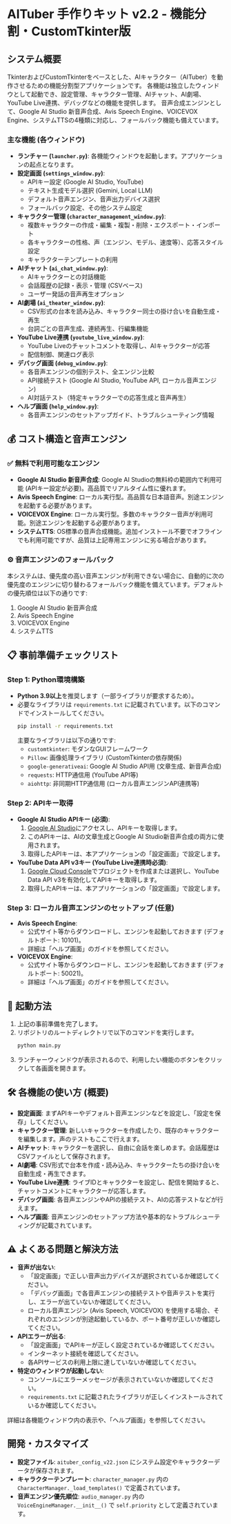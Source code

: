 # AITuber 手作りキット v2.2 - 機能分割・CustomTkinter版

## システム概要

TkinterおよびCustomTkinterをベースとした、AIキャラクター（AITuber）を動作させるための機能分割型アプリケーションです。
各機能は独立したウィンドウとして起動でき、設定管理、キャラクター管理、AIチャット、AI劇場、YouTube Live連携、デバッグなどの機能を提供します。
音声合成エンジンとして、Google AI Studio 新音声合成、Avis Speech Engine、VOICEVOX Engine、システムTTSの4種類に対応し、フォールバック機能も備えています。

### 主な機能 (各ウィンドウ)
- **ランチャー (`launcher.py`)**: 各機能ウィンドウを起動します。アプリケーションの起点となります。
- **設定画面 (`settings_window.py`)**:
    - APIキー設定 (Google AI Studio, YouTube)
    - テキスト生成モデル選択 (Gemini, Local LLM)
    - デフォルト音声エンジン、音声出力デバイス選択
    - フォールバック設定、その他システム設定
- **キャラクター管理 (`character_management_window.py`)**:
    - 複数キャラクターの作成・編集・複製・削除・エクスポート・インポート
    - 各キャラクターの性格、声（エンジン、モデル、速度等）、応答スタイル設定
    - キャラクターテンプレートの利用
- **AIチャット (`ai_chat_window.py`)**:
    - AIキャラクターとの対話機能
    - 会話履歴の記録・表示・管理 (CSVベース)
    - ユーザー発話の音声再生オプション
- **AI劇場 (`ai_theater_window.py`)**:
    - CSV形式の台本を読み込み、キャラクター同士の掛け合いを自動生成・再生
    - 台詞ごとの音声生成、連続再生、行編集機能
- **YouTube Live連携 (`youtube_live_window.py`)**:
    - YouTube Liveのチャットコメントを取得し、AIキャラクターが応答
    - 配信制御、関連ログ表示
- **デバッグ画面 (`debug_window.py`)**:
    - 各音声エンジンの個別テスト、全エンジン比較
    - API接続テスト (Google AI Studio, YouTube API, ローカル音声エンジン)
    - AI対話テスト（特定キャラクターでの応答生成と音声再生）
- **ヘルプ画面 (`help_window.py`)**:
    - 各音声エンジンのセットアップガイド、トラブルシューティング情報

## 💰 コスト構造と音声エンジン

### ✅ 無料で利用可能なエンジン
- **Google AI Studio 新音声合成**: Google AI Studioの無料枠の範囲内で利用可能 (APIキー設定が必要)。高品質でリアルタイム性に優れます。
- **Avis Speech Engine**: ローカル実行型。高品質な日本語音声。別途エンジンを起動する必要があります。
- **VOICEVOX Engine**: ローカル実行型。多数のキャラクター音声が利用可能。別途エンジンを起動する必要があります。
- **システムTTS**: OS標準の音声合成機能。追加インストール不要でオフラインでも利用可能ですが、品質は上記専用エンジンに劣る場合があります。

### ⚙️ 音声エンジンのフォールバック
本システムは、優先度の高い音声エンジンが利用できない場合に、自動的に次の優先度のエンジンに切り替わるフォールバック機能を備えています。デフォルトの優先順位は以下の通りです:
1. Google AI Studio 新音声合成
2. Avis Speech Engine
3. VOICEVOX Engine
4. システムTTS

## 📋 事前準備チェックリスト

### Step 1: Python環境構築
- **Python 3.9以上**を推奨します（一部ライブラリが要求するため）。
- 必要なライブラリは `requirements.txt` に記載されています。以下のコマンドでインストールしてください。
  ```bash
  pip install -r requirements.txt
  ```
  主要なライブラリは以下の通りです:
  - `customtkinter`: モダンなGUIフレームワーク
  - `Pillow`: 画像処理ライブラリ (CustomTkinterの依存関係)
  - `google-generativeai`: Google AI Studio API用 (文章生成、新音声合成)
  - `requests`: HTTP通信用 (YouTube API等)
  - `aiohttp`: 非同期HTTP通信用 (ローカル音声エンジンAPI連携等)

### Step 2: APIキー取得
- **Google AI Studio APIキー (必須)**:
    1. [Google AI Studio](https://aistudio.google.com/)にアクセスし、APIキーを取得します。
    2. このAPIキーは、AIの文章生成とGoogle AI Studio新音声合成の両方に使用されます。
    3. 取得したAPIキーは、本アプリケーションの「設定画面」で設定します。
- **YouTube Data API v3キー (YouTube Live連携時必須)**:
    1. [Google Cloud Console](https://console.cloud.google.com/)でプロジェクトを作成または選択し、YouTube Data API v3を有効化してAPIキーを取得します。
    2. 取得したAPIキーは、本アプリケーションの「設定画面」で設定します。

### Step 3: ローカル音声エンジンのセットアップ (任意)
- **Avis Speech Engine**:
    - 公式サイト等からダウンロードし、エンジンを起動しておきます (デフォルトポート: 10101)。
    - 詳細は「ヘルプ画面」のガイドを参照してください。
- **VOICEVOX Engine**:
    - 公式サイト等からダウンロードし、エンジンを起動しておきます (デフォルトポート: 50021)。
    - 詳細は「ヘルプ画面」のガイドを参照してください。

## 🚀 起動方法
1. 上記の事前準備を完了します。
2. リポジトリのルートディレクトリで以下のコマンドを実行します。
   ```bash
   python main.py
   ```
3. ランチャーウィンドウが表示されるので、利用したい機能のボタンをクリックして各画面を開きます。

## 🛠️ 各機能の使い方 (概要)

- **設定画面**: まずAPIキーやデフォルト音声エンジンなどを設定し、「設定を保存」してください。
- **キャラクター管理**: 新しいキャラクターを作成したり、既存のキャラクターを編集します。声のテストもここで行えます。
- **AIチャット**: キャラクターを選択し、自由に会話を楽しめます。会話履歴はCSVファイルとして保存されます。
- **AI劇場**: CSV形式で台本を作成・読み込み、キャラクターたちの掛け合いを自動生成・再生できます。
- **YouTube Live連携**: ライブIDとキャラクターを設定し、配信を開始すると、チャットコメントにキャラクターが応答します。
- **デバッグ画面**: 各音声エンジンやAPIの接続テスト、AIの応答テストなどが行えます。
- **ヘルプ画面**: 音声エンジンのセットアップ方法や基本的なトラブルシューティングが記載されています。

## ⚠️ よくある問題と解決方法
- **音声が出ない**:
    - 「設定画面」で正しい音声出力デバイスが選択されているか確認してください。
    - 「デバッグ画面」で各音声エンジンの接続テストや音声テストを実行し、エラーが出ていないか確認してください。
    - ローカル音声エンジン (Avis Speech, VOICEVOX) を使用する場合、それぞれのエンジンが別途起動しているか、ポート番号が正しいか確認してください。
- **APIエラーが出る**:
    - 「設定画面」でAPIキーが正しく設定されているか確認してください。
    - インターネット接続を確認してください。
    - 各APIサービスの利用上限に達していないか確認してください。
- **特定のウィンドウが起動しない**:
    - コンソールにエラーメッセージが表示されていないか確認してください。
    - `requirements.txt` に記載されたライブラリが正しくインストールされているか確認してください。

詳細は各機能ウィンドウ内の表示や、「ヘルプ画面」を参照してください。

## 開発・カスタマイズ
- **設定ファイル**: `aituber_config_v22.json` にシステム設定やキャラクターデータが保存されます。
- **キャラクターテンプレート**: `character_manager.py` 内の `CharacterManager._load_templates()` で定義されています。
- **音声エンジン優先順位**: `audio_manager.py` 内の `VoiceEngineManager.__init__()` で `self.priority` として定義されています。
